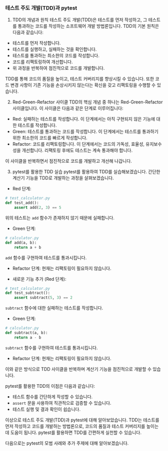 ### 테스트 주도 개발(TDD)과 pytest

1. TDD의 개념과 원칙
테스트 주도 개발(TDD)은 테스트를 먼저 작성하고, 그 테스트를 통과하는 코드를 작성하는 소프트웨어 개발 방법론입니다. TDD의 기본 원칙은 다음과 같습니다:
- 테스트를 먼저 작성합니다.
- 테스트를 실행하고, 실패하는 것을 확인합니다.
- 테스트를 통과하는 최소한의 코드를 작성합니다.
- 코드를 리팩토링하여 개선합니다.
- 위 과정을 반복하여 점진적으로 코드를 개발합니다.

TDD를 통해 코드의 품질을 높이고, 테스트 커버리지를 향상시킬 수 있습니다. 또한 코드 변경 사항이 기존 기능을 손상시키지 않는다는 확신을 갖고 리팩토링을 수행할 수 있습니다.

2. Red-Green-Refactor 사이클
TDD의 핵심 개념 중 하나는 Red-Green-Refactor 사이클입니다. 이 사이클은 다음과 같은 단계로 이루어집니다:
- Red: 실패하는 테스트를 작성합니다. 이 단계에서는 아직 구현되지 않은 기능에 대한 테스트를 작성합니다.
- Green: 테스트를 통과하는 코드를 작성합니다. 이 단계에서는 테스트를 통과하기 위한 최소한의 코드를 빠르게 작성합니다.
- Refactor: 코드를 리팩토링합니다. 이 단계에서는 코드의 가독성, 효율성, 유지보수성을 개선합니다. 리팩토링 후에도 테스트는 계속 통과해야 합니다.

이 사이클을 반복하면서 점진적으로 코드를 개발하고 개선해 나갑니다.

3. pytest를 활용한 TDD 실습
pytest를 활용하여 TDD를 실습해보겠습니다. 간단한 계산기 기능을 TDD로 개발하는 과정을 살펴보겠습니다.

- Red 단계:
```python
# test_calculator.py
def test_add():
    assert add(2, 3) == 5
```

위의 테스트는 `add` 함수가 존재하지 않기 때문에 실패합니다.

- Green 단계:
```python
# calculator.py
def add(a, b):
    return a + b
```

`add` 함수를 구현하여 테스트를 통과시킵니다.

- Refactor 단계:
현재는 리팩토링이 필요하지 않습니다.

- 새로운 기능 추가 (Red 단계):
```python
# test_calculator.py
def test_subtract():
    assert subtract(5, 3) == 2
```

`subtract` 함수에 대한 실패하는 테스트를 작성합니다.

- Green 단계:
```python
# calculator.py
def subtract(a, b):
    return a - b
```

`subtract` 함수를 구현하여 테스트를 통과시킵니다.

- Refactor 단계:
현재는 리팩토링이 필요하지 않습니다.

이와 같은 방식으로 TDD 사이클을 반복하며 계산기 기능을 점진적으로 개발할 수 있습니다.

pytest를 활용한 TDD의 이점은 다음과 같습니다:
- 테스트 함수를 간단하게 작성할 수 있습니다.
- `assert` 문을 사용하여 직관적으로 검증할 수 있습니다.
- 테스트 실행 및 결과 확인이 쉽습니다.

이상으로 테스트 주도 개발(TDD)과 pytest에 대해 알아보았습니다. TDD는 테스트를 먼저 작성하고 코드를 개발하는 방법론으로, 코드의 품질과 테스트 커버리지를 높이는 데 도움이 됩니다. pytest를 활용하면 TDD를 간편하게 실천할 수 있습니다.

다음으로는 pytest의 모범 사례와 추가 주제에 대해 알아보겠습니다.